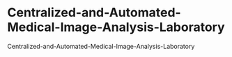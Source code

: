 # Centralized-and-Automated-Medical-Image-Analysis-Laboratory
Centralized-and-Automated-Medical-Image-Analysis-Laboratory
